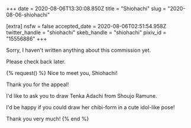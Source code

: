 +++
date = 2020-08-06T13:30:08.850Z
title = "Shiohachi"
slug = "2020-08-06-shiohachi"

[extra]
nsfw = false
accepted_date = 2020-08-06T02:51:54.958Z
twitter_handle = "shiohachi"
skeb_handle = "shiohachi"
pixiv_id = "15556886"
+++

Sorry, I haven't written anything about this commission yet.

Please check back later.

{% request() %}
Nice to meet you, Shiohachi!

Thank you for the appeal!

I'd like to ask you to draw Tenka Adachi from Shoujo Ramune.

I'd be happy if you could draw her chibi-form in a cute idol-like pose!

Thank you very much!
{% end %}